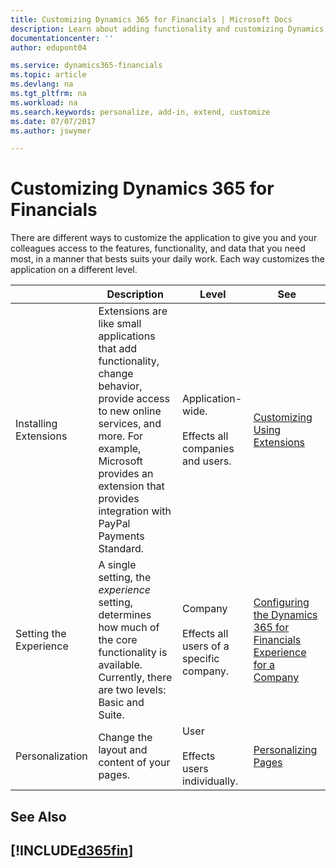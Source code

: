 ```yaml
---
title: Customizing Dynamics 365 for Financials | Microsoft Docs
description: Learn about adding functionality and customizing Dynamics 365 for Financials.
documentationcenter: ''
author: edupont04

ms.service: dynamics365-financials
ms.topic: article
ms.devlang: na
ms.tgt_pltfrm: na
ms.workload: na
ms.search.keywords: personalize, add-in, extend, customize
ms.date: 07/07/2017
ms.author: jswymer

---
```

# Customizing Dynamics 365 for Financials
<!--NAV # Customizing Dynamics NAV -->
There are different ways to customize the application to give you and your colleagues access to the features, functionality, and data that you need most, in a manner that bests suits your daily work. Each way customizes the application on a different level. 

|     |  Description  |  Level  |  See  |
|-----|---------------|---------|-------|
|Installing Extensions|Extensions are like small applications that add functionality, change behavior, provide access to new online services, and more. For example, Microsoft provides an extension that provides integration with PayPal Payments Standard.|Application-wide.<BR /><BR />Effects all companies and users.|[Customizing Using Extensions](ui-extensions.md)|
|Setting the Experience|A single setting, the *experience* setting, determines how much of the core functionality is available. Currently, there are two levels: Basic and Suite.|Company<BR /><BR />Effects all users of a specific company.|[Configuring the Dynamics 365 for Financials Experience for a Company](ui-experiences.md)|
|Personalization|Change the layout and content of your pages.|User<BR /><BR />Effects users individually.|[Personalizing Pages](ui-personalize-user-interface.md)|

## See Also  

## [!INCLUDE[d365fin](includes/free_trial_md.md)]

